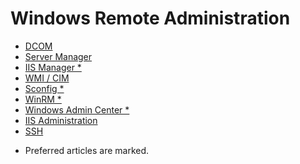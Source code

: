 Windows Remote Administration
=============================

- [DCOM](RemoteAdministration/Dcom.md)
- [Server Manager](RemoteAdministration/ServerManager.md)
- [IIS Manager *]()
- [WMI / CIM](RemoteAdministration/Wmi.md)
- [Sconfig *]()
- [WinRM *](RemoteAdministration/WinRM.md)
- [Windows Admin Center *](RemoteAdministration/WindowsAdminCenter.md)
- [IIS Administration]()
- [SSH](RemoteAdministration/Ssh.md)

* Preferred articles are marked.
